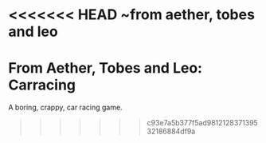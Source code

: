 <<<<<<< HEAD
~from aether, tobes and leo
=======
# From Aether, Tobes and Leo: Carracing

A boring, crappy, car racing game.
>>>>>>> c93e7a5b377f5ad981212837139532186884df9a

